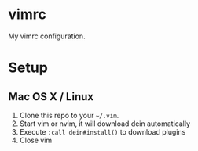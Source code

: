 vimrc
=====

My vimrc configuration.

# Setup

## Mac OS X / Linux

1. Clone this repo to your `~/.vim`.
2. Start vim or nvim, it will download dein automatically
3. Execute `:call dein#install()` to download plugins
4. Close vim

